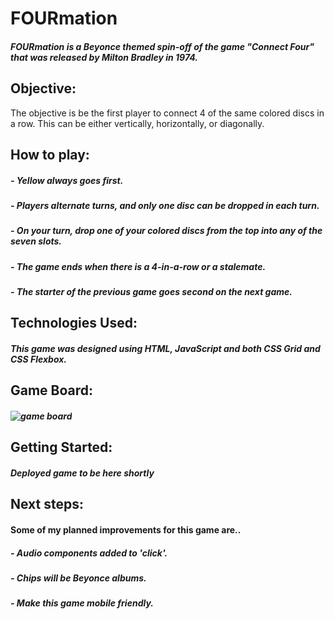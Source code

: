 # FOURmation

##### FOURmation is a Beyonce themed spin-off of the game **"Connect Four"** that was released by Milton Bradley in 1974. 

## Objective:

The objective is be the first player to connect 4 of the same colored discs in a row. This can be either vertically, horizontally, or diagonally.

## How to play: 

##### - Yellow always goes first.
##### - Players alternate turns, and only one disc can be dropped in each turn. 
##### - On your turn, drop one of your colored discs from the top into any of the seven slots. 
##### - The game ends when there is a 4-in-a-row or a stalemate.
##### - The starter of the previous game goes second on the next game.

## Technologies Used: 

##### This game was designed using HTML, JavaScript and both CSS Grid and CSS Flexbox.

## Game Board:

##### ![game board](https://i.imgur.com/Bj9TWHp.png)

## Getting Started:

##### Deployed game to be here shortly

## Next steps: 
#### Some of my planned improvements for this game are..

##### - Audio components added to 'click'.
##### - Chips will be Beyonce albums.
##### - Make this game mobile friendly. 